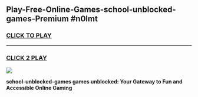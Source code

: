 
## Play-Free-Online-Games-school-unblocked-games-Premium #n0lmt
<h3>
<a href="https://premium.freeplayer.one?title=school-unblocked-games&ref=8M">CLICK TO PLAY</a></h3>
<hr>

<h3>
<a href="https://premium.freeplayer.one?title=school-unblocked-games&ref=8M">CLICK 2 PLAY</a>
  
</h3>

<a href="https://premium.freeplayer.one?title=school-unblocked-games&ref=8M"><img src="https://clearcache.store/games.png"></a>


**school-unblocked-games games unblocked: Your Gateway to Fun and Accessible Online Gaming**
